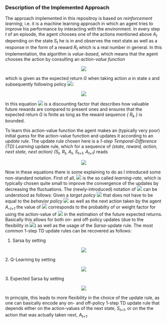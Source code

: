 ### Description of the Implemented Approach

The approach implemented in this repositroy is based on *reinforcement learning*, i.e. it is a machine learning approach in which an agent tries to improve his performance by interacting with the environment. In every step *t* of an episode, the agent chooses one of the actions mentioned above *A<sub>t</sub>* depending on the state *S<sub>t</sub>* he is in and observes the next state as well as a response in the form of a reward *R<sub>t</sub>* which is a real number in general. In this implementation, the algorithm is *value-based*, which means that the agent chooses the action by consulting an *action-value function*    
<p align="center"> <img src="https://latex.codecogs.com/svg.latex?&space;q_\pi(s,a)" /></p>

which is given as the expected return *G* when taking action *a* in state *s* and subsequently following policy <img src="https://latex.codecogs.com/svg.latex?&space;\pi" />:

<p align="center"> <img src="https://latex.codecogs.com/svg.latex?&space;q_\pi(s,a)=\left<G_t|S_t=s,A_t=a\right>_\pi=\left<\left.\sum_{k=0}^\infty\gamma^kR_{t+k+1}\right|S_t=s,A_t=a\right>_\pi" /></p>

In this equation <img src="https://latex.codecogs.com/svg.latex?&space;0\leq\gamma<1" /> is a discounting factor that describes how valuable future rewards are compared to present ones and ensures that the expected return *G* is finite as long as the reward sequence *{ R<sub>k</sub> }* is bounded.

To learn this action-value function the agent makes an (typically very poor) initial guess for the action-value function and updates it according to an *update rule*. The update rule chosen here is a *1-step Temporal-Difference (TD) Learning* update rule, which for a sequence of *(state, reward, action, next state, next action)* *(S<sub>t</sub>, R<sub>t</sub>, A<sub>t</sub>, S<sub>t+1</sub>, A<sub>t+1</sub>)* reads

<p align="center"> <img src="https://latex.codecogs.com/svg.latex?\begin{align*}q_\pi(S_t,A_t)&=q_\pi(S_t,A_t)+\alpha\left[R_t+\gamma\left<q_\pi(S_{t+1},\cdot)\right>_{\mathcal{P}_{\bar{\pi}}(\cdot|A_{t+1})}-q_{\pi}(S_{t},A_{t})\right]\\&=q_\pi(S_{t},A_{t})+\alpha\left[R_{t}+\gamma\left(\sum_{\tilde{a}}q_\pi(S_{t+1},\tilde{a})\mathcal{P}_{\bar{\pi}}(\tilde{a}|A_{t+1})\right)-q_{\pi}(S_{t},A_{t})\right]\end{align*}\" /></p>

Now in these equations there is some explaining to do as I introduced some non-standard notation. First of all, <img src="https://latex.codecogs.com/svg.latex?\alpha" /> is the so called *learning-rate*, which is typically chosen quite small to improve the convergence of the updates by decreasing the fluctuations. The (newly-introduced) notation of <img src="https://latex.codecogs.com/svg.latex?\left<q_\pi(S_{t+1},\cdot)\right>_{\mathcal{P}_{\bar{\pi}}(\cdot|A_{t+1})}\" /> can be understood as follows: Given a *target policy* <img src="https://latex.codecogs.com/svg.latex?\bar{\pi}\" /> that does not have to be equal to the *behavior policy* <img src="https://latex.codecogs.com/svg.latex?\pi\" /> as well as the next action taken by the agent *A_<sub>t+1</sub>* the value of <img src="https://latex.codecogs.com/svg.latex?\mathcal{P}_{\bar{\pi}}(\tilde{a}|A_{t+1})\" /> corresponds to the probabilty  of or weight factor for using the action-value of <img src="https://latex.codecogs.com/svg.latex?\tilde{a}\" /> in the estimation of the future expected returns. Basically this allows for both on- and off-policy updates (due to the flexibility in <img src="https://latex.codecogs.com/svg.latex?\bar{\pi}\" />) as well as the usage of the *Sarsa*-update rule. The most common 1-step TD update rules can be recovered as follows:
1. Sarsa by setting
<p align="center"> <img src="https://latex.codecogs.com/svg.latex?\mathcal{P}_{\bar{\pi}}(\tilde{a}|A_{t+1})=\delta_{\tilde{a},A_{t+1}}\" /></p>
2. Q-Learning by setting
<p align="center"> <img src="https://latex.codecogs.com/svg.latex?\mathcal{P}_{\bar{\pi}}(\tilde{a}|A_{t+1})=\delta_{\tilde{a},argmax_{a}(q(S_{t+1},a))" /></p>
3. Expected Sarsa by setting
<p align="center"> <img src="https://latex.codecogs.com/svg.latex?\mathcal{P}_{\bar{\pi}}(\tilde{a}|A_{t+1})=\pi(\tilde{a}|S_{t+1})" /></p>

In principle, this leads to more flexibility in the choice of the update rule, as one can basically encode any on- and off-policy 1-step TD update rule that depends either on the action-values of the next state, *S<sub>t+1</sub>*, or on the the action that was actually taken next, *A<sub>t+1</sub>*.
